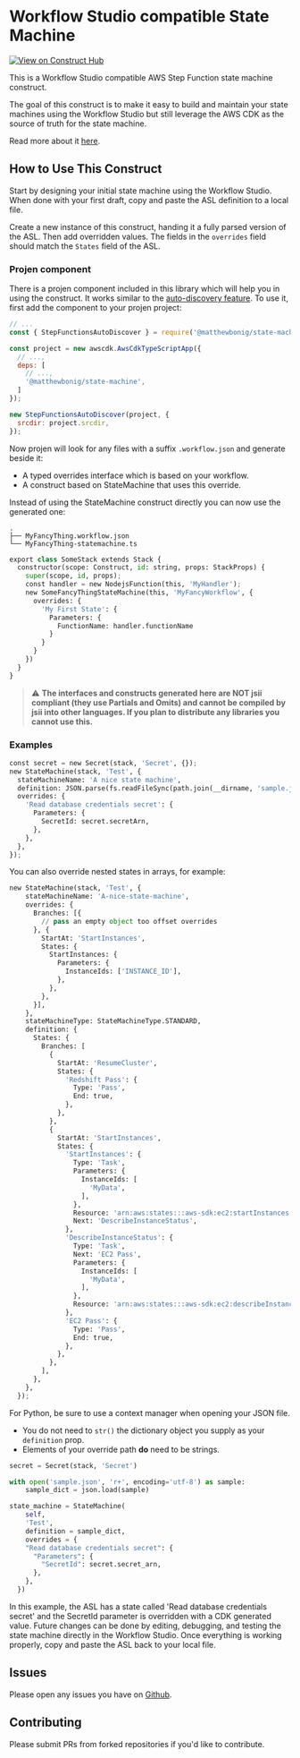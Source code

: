 # Workflow Studio compatible State Machine

[![View on Construct Hub](https://constructs.dev/badge?package=%40matthewbonig%2Fstate-machine)](https://constructs.dev/packages/@matthewbonig/state-machine)

This is a Workflow Studio compatible AWS Step Function state machine construct.

The goal of this construct is to make it easy to build and maintain your state machines using the Workflow Studio but still
leverage the AWS CDK as the source of truth for the state machine.

Read more about it [here](https://matthewbonig.com/2022/02/19/step-functions-and-the-cdk/).

## How to Use This Construct

Start by designing your initial state machine using the Workflow Studio.
When done with your first draft, copy and paste the ASL definition to a local file.

Create a new instance of this construct, handing it a fully parsed version of the ASL.
Then add overridden values.
The fields in the `overrides` field should match the `States` field of the ASL.

### Projen component

There is a projen component included in this library which will help you in using the construct. It works similar
to the [auto-discovery feature](https://projen.io/awscdk.html#aws-lambda-functions). To use it, first add the component
to your projen project:

```js
// ...
const { StepFunctionsAutoDiscover } = require('@matthewbonig/state-machine');

const project = new awscdk.AwsCdkTypeScriptApp({
  // ...,
  deps: [
    // ...,
    '@matthewbonig/state-machine',
  ]
});

new StepFunctionsAutoDiscover(project, {
  srcdir: project.srcdir,
});
```

Now projen will look for any files with a suffix `.workflow.json` and generate beside it:

* A typed overrides interface which is based on your workflow.
* A construct based on StateMachine that uses this override.

Instead of using the StateMachine construct directly you can now use the generated one:

```text
.
├── MyFancyThing.workflow.json
└── MyFancyThing-statemachine.ts
```

```python
export class SomeStack extends Stack {
  constructor(scope: Construct, id: string, props: StackProps) {
    super(scope, id, props);
    const handler = new NodejsFunction(this, 'MyHandler');
    new SomeFancyThingStateMachine(this, 'MyFancyWorkflow', {
      overrides: {
        'My First State': {
          Parameters: {
            FunctionName: handler.functionName
          }
        }
      }
    })
  }
}
```

> :warning: **The interfaces and constructs generated here are NOT jsii compliant (they use Partials and Omits) and cannot be
> compiled by jsii into other languages. If you plan to distribute any libraries you cannot use this.**

### Examples

```python
const secret = new Secret(stack, 'Secret', {});
new StateMachine(stack, 'Test', {
  stateMachineName: 'A nice state machine',
  definition: JSON.parse(fs.readFileSync(path.join(__dirname, 'sample.json'), 'utf8').toString()),
  overrides: {
    'Read database credentials secret': {
      Parameters: {
        SecretId: secret.secretArn,
      },
    },
  },
});
```

You can also override nested states in arrays, for example:

```python
new StateMachine(stack, 'Test', {
    stateMachineName: 'A-nice-state-machine',
    overrides: {
      Branches: [{
        // pass an empty object too offset overrides
      }, {
        StartAt: 'StartInstances',
        States: {
          StartInstances: {
            Parameters: {
              InstanceIds: ['INSTANCE_ID'],
            },
          },
        },
      }],
    },
    stateMachineType: StateMachineType.STANDARD,
    definition: {
      States: {
        Branches: [
          {
            StartAt: 'ResumeCluster',
            States: {
              'Redshift Pass': {
                Type: 'Pass',
                End: true,
              },
            },
          },
          {
            StartAt: 'StartInstances',
            States: {
              'StartInstances': {
                Type: 'Task',
                Parameters: {
                  InstanceIds: [
                    'MyData',
                  ],
                },
                Resource: 'arn:aws:states:::aws-sdk:ec2:startInstances',
                Next: 'DescribeInstanceStatus',
              },
              'DescribeInstanceStatus': {
                Type: 'Task',
                Next: 'EC2 Pass',
                Parameters: {
                  InstanceIds: [
                    'MyData',
                  ],
                },
                Resource: 'arn:aws:states:::aws-sdk:ec2:describeInstanceStatus',
              },
              'EC2 Pass': {
                Type: 'Pass',
                End: true,
              },
            },
          },
        ],
      },
    },
  });
```

For Python, be sure to use a context manager when opening your JSON file.

* You do not need to `str()` the dictionary object you supply as your `definition` prop.
* Elements of your override path **do** need to be strings.

```python
secret = Secret(stack, 'Secret')

with open('sample.json', 'r+', encoding='utf-8') as sample:
    sample_dict = json.load(sample)

state_machine = StateMachine(
    self,
    'Test',
    definition = sample_dict,
    overrides = {
    "Read database credentials secret": {
      "Parameters": {
        "SecretId": secret.secret_arn,
      },
    },
  })
```

In this example, the ASL has a state called 'Read database credentials secret' and the SecretId parameter is overridden with a
CDK generated value.
Future changes can be done by editing, debugging, and testing the state machine directly in the Workflow Studio.
Once everything is working properly, copy and paste the ASL back to your local file.

## Issues

Please open any issues you have on [Github](https://github.com/mbonig/state-machine/issues).

## Contributing

Please submit PRs from forked repositories if you'd like to contribute.
